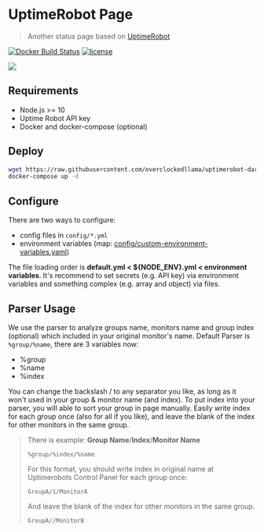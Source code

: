 # UptimeRobot Page

> Another status page based on [UptimeRobot](https://uptimerobot.com/)

[![Docker Build Status](https://img.shields.io/docker/cloud/build/overclockedllama/uptimerobot?style=flat-square)](https://hub.docker.com/r/overclockedllama/uptimerobot/)
[![license](https://img.shields.io/github/license/giuem/uptimerobot-page.svg?style=flat-square)](https://github.com/giuem/uptimerobot-page/blob/master/LICENSE)

![](https://raw.githubusercontent.com/overclockedllama/uptimerobot-dark-mode/master/README_pic.png)

## Requirements

- Node.js >= 10
- Uptime Robot API key
- Docker and docker-compose (optional)

## Deploy

```bash
wget https://raw.githubusercontent.com/overclockedllama/uptimerobot-dark-mode/master/docker-compose.yml
docker-compose up -d
```

## Configure

There are two ways to configure:

- config files in `config/*.yml`
- environment variables (map: [config/custom-environment-variables.yaml](config/custom-environment-variables.yaml))

The file loading order is **default.yml < ${NODE_ENV}.yml < environment variables**.
It's recommend to set secrets (e.g. API key) via environment variables and something complex (e.g. array and object) via files.

## Parser Usage

We use the parser to analyze groups name, monitors name and group index (optional) which included in your original monitor's name.
Default Parser is `%group/%name`, there are 3 variables now:

- %group
- %name
- %index

You can change the backslash / to any separator you like, as long as it won't used in your group & monitor name (and index).
To put index into your parser, you will able to sort your group in page manually. Easily write index for each group once (also for all if you like), and leave the blank of the index for other monitors in the same group.

> There is example:
> **Group Name**/**Index**/**Monitor Name**
>
> ```
> %group/%index/%name
> ```
>
> For this format, you should write index in original name at Uptimerobots Control Panel for each group once:
>
> ```
> GroupA/1/MonitorA
> ```
>
> And leave the blank of the index for other monitors in the same group.
>
> ```
> GroupA//MonitorB
> ```
